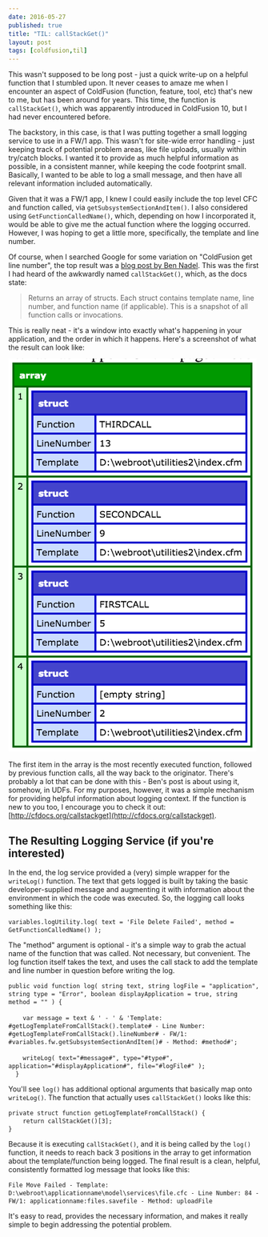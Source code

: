```yaml
---
date: 2016-05-27
published: true
title: "TIL: callStackGet()"
layout: post
tags: [coldfusion,til]
---
```

This wasn't supposed to be long post - just a quick write-up on a helpful function that I stumbled upon. It never ceases to amaze me when I encounter an aspect of ColdFusion (function, feature, tool, etc) that's new to me, but has been around for years. This time, the function is `callStackGet()`, which was apparently introduced in ColdFusion 10, but I had never encountered before. 
<!--more-->

The backstory, in this case, is that I was putting together a small logging service to use in a FW/1 app. This wasn't for site-wide error handling - just keeping track of potential problem areas, like file uploads, usually within try/catch blocks. I wanted it to provide as much helpful information as possible, in a consistent manner, while keeping the code footprint small. Basically, I wanted to be able to log a small message, and then have all relevant information included automatically.

Given that it was a FW/1 app, I knew I could easily include the top level CFC and function called, via `getSubsystemSectionAndItem()`. I also considered using `GetFunctionCalledName()`, which, depending on how I incorporated it, would be able to give me the actual function where the logging occurred. However, I was hoping to get a little more, specifically, the template and line number.

Of course, when I searched Google for some variation on "ColdFusion get line number", the top result was a [blog post by Ben Nadel](http://www.bennadel.com/blog/2346-coldfusion-10---accessing-the-call-stack-with-callstackget.htm). This was the first I had heard of the awkwardly named `callStackGet()`, which, as the docs state:

> Returns an array of structs. Each struct contains template name, line number, and function name (if applicable). This is a snapshot of all function calls or invocations.

This is really neat - it's a window into exactly what's happening in your application, and the order in which it happens. Here's a screenshot of what the result can look like:

![callstackget example](/public/assets/images/callstackget-example-array.png)

The first item in the array is the most recently executed function, followed by previous function calls, all the way back to the originator. There's probably a lot that can be done with this - Ben's post is about using it, somehow, in UDFs. For my purposes, however, it was a simple mechanism for providing helpful information about logging context. If the function is new to you too, I encourage you to check it out: [http://cfdocs.org/callstackget](http://cfdocs.org/callstackget).

## The Resulting Logging Service (if you're interested)

In the end, the log service provided a (very) simple wrapper for the `writeLog()` function. The text that gets logged is built by taking the basic developer-supplied message and augmenting it with information about the environment in which the code was executed. So, the logging call looks something like this:

	variables.logUtility.log( text = 'File Delete Failed', method = GetFunctionCalledName() );
	
The "method" argument is optional - it's a simple way to grab the actual name of the function that was called. Not necessary, but convenient. The log function itself takes the text, and uses the call stack to add the template and line number in question before writing the log.

	public void function log( string text, string logFile = "application", string type = "Error", boolean displayApplication = true, string method = "" ) {

	    var message = text & ' - ' & 'Template: #getLogTemplateFromCallStack().template# - Line Number: #getLogTemplateFromCallStack().lineNumber# - FW/1: #variables.fw.getSubsystemSectionAndItem()# - Method: #method#';

	    writeLog( text="#message#", type="#type#", application="#displayApplication#", file="#logFile#" );
	  }

You'll see `log()` has additional optional arguments that basically map onto `writeLog()`. The function that actually uses `callStackGet()` looks like this:

	private struct function getLogTemplateFromCallStack() {
		return callStackGet()[3];
	}

Because it is executing `callStackGet()`, and it is being called by the `log()` function, it needs to reach back 3 positions in the array to get information about the template/function being logged. The final result is a clean, helpful, consistently formatted log message that looks like this:
	
```text
File Move Failed - Template: D:\webroot\applicationname\model\services\file.cfc - Line Number: 84 - FW/1: applicationname:files.savefile - Method: uploadFile 
```
	
	
It's easy to read, provides the necessary information, and makes it really simple to begin addressing the potential problem. 
